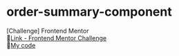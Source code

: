 # order-summary-component
[Challenge] Frontend Mentor 
<br>
🔗[Link - Frontend Mentor Challenge](https://www.frontendmentor.io/challenges/order-summary-component-QlPmajDUj)
<br>
🔗[My code](https://mkdir-nicolas.github.io/order-summary-component/)

